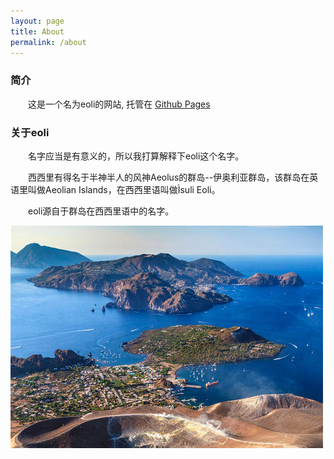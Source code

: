```yaml
---
layout: page
title: About
permalink: /about
---
```

### 简介

　　这是一个名为eoli的网站, 托管在 [Github Pages](https://pages.github.com/)

### 关于eoli

　　名字应当是有意义的，所以我打算解释下eoli这个名字。

　　西西里有得名于半神半人的风神Aeolus的群岛--伊奥利亚群岛，该群岛在英语里叫做Aeolian Islands，在西西里语叫做Ìsuli Eoli。

　　eoli源自于群岛在西西里语中的名字。

![4b9c6f541a22eebe1794585893b5d12c](/images/pages/4b9c6f541a22eebe1794585893b5d12c.jpg)


